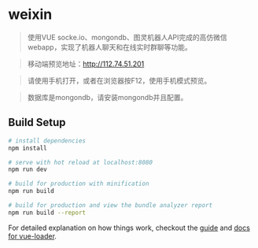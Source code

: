 # weixin

> 使用VUE socke.io、mongondb、图灵机器人API完成的高仿微信webapp，实现了机器人聊天和在线实时群聊等功能。

> 移动端预览地址：http://112.74.51.201

> 请使用手机打开，或者在浏览器按F12，使用手机模式预览。

> 数据库是mongondb，请安装mongondb并且配置。
> 

## Build Setup

``` bash
# install dependencies
npm install

# serve with hot reload at localhost:8080
npm run dev

# build for production with minification
npm run build

# build for production and view the bundle analyzer report
npm run build --report
```

For detailed explanation on how things work, checkout the [guide](http://vuejs-templates.github.io/webpack/) and [docs for vue-loader](http://vuejs.github.io/vue-loader).
